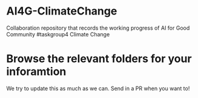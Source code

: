 # AI4G-ClimateChange
 Collaboration repository that records the working progress of AI for Good Community #taskgroup4 Climate Change

# Browse the relevant folders for your inforamtion
We try to update this as much as we can. Send in a PR when you want to!